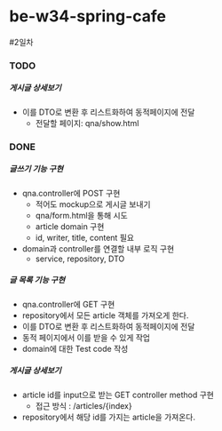 # be-w34-spring-cafe

#2일차

### TODO
##### 게시글 상세보기
* 이를 DTO로 변환 후 리스트화하여 동적페이지에 전달
  * 전달할 페이지: qna/show.html 
### DONE
##### 글쓰기 기능 구현
* qna.controller에 POST 구현
  * 적어도 mockup으로 게시글 보내기
  * qna/form.html을 통해 시도
  * article domain 구현
  * id, writer, title, content 필요
* domain과 controller를 연결할 내부 로직 구현
  * service, repository, DTO
##### 글 목록 기능 구현
* qna.controller에 GET 구현
* repository에서 모든 article 객체를 가져오게 한다.
* 이를 DTO로 변환 후 리스트화하여 동적페이지에 전달
* 동적 페이지에서 이를 받을 수 있게 작업
* domain에 대한 Test code 작성
##### 게시글 상세보기
* article id를 input으로 받는 GET controller method 구현
  * 접근 방식 : /articles/{index}
* repository에서 해당 id를 가지는 article을 가져온다.